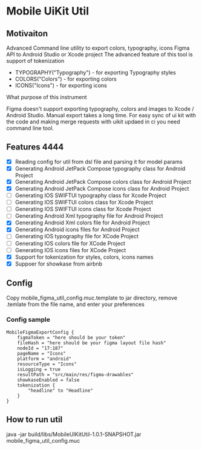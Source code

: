 # Mobile UiKit Util

## Motivaiton

Advanced Command line utility to export colors, typography, icons Figma API to Android Studio or Xcode project
The advanced feature of this tool is support of tokenization

- TYPOGRAPHY("Typography") - for exporting Typography styles
- COLORS("Colors") - for exporting colors
- ICONS("Icons") - for exporting icons

What purpose of this instrument

Figma doesn't support exporting typography, colors and images to Xcode / Android Studio. Manual export takes a long time.
For easy sync of ui kit with the code and making merge requests with uikit updaed in ci you need
command line tool.

## Features 4444

- [x] Reading config for util from dsl file and parsing it for model params
- [x] Generating Android JetPack Compose typography class for Android Project 
- [x] Generating Android JetPack Compose colors class for Android Project
- [x] Generating Android JetPack Compose icons class for Android Project
- [ ] Generating IOS SWIFTUI typography class for Xcode Project
- [ ] Generating IOS SWIFTUI colors class for Xcode Project
- [ ] Generating IOS SWIFTUI icons class for Xcode Project
- [ ] Generating Android Xml typography file for Android Project
- [x] Generating Android Xml colors file for Android Project
- [x] Generating Android icons files for Android Project
- [ ] Generating IOS typography file for XCode Project
- [ ] Generating IOS colors file for XCode Project
- [ ] Generating IOS icons files for XCode Project
- [x] Support for tokenization for styles, colors, icons names
- [x] Suppoer for showkase from airbnb

## Config

Copy mobile_figma_util_config.muc.template to jar directory, remove .temlate from the file name, 
and enter your preferences

### Config sample
```
MobileFigmaExportConfig {
    figmaToken = "here should be your token"
    fileHash = "here should be your figma layout file hash"
    nodeId = "17:187"
    pageName = "Icons"
    platform = "android"
    resourceType = "Icons"
    isLogging = true
    resultPath = "src/main/res/figma-drawables"
    showkaseEnabled = false
    tokenization {
        "headline" to "Headline"
    }
}
```
## How to run util
java -jar build/libs/MobileUIKitUtil-1.0.1-SNAPSHOT.jar mobile_figma_util_config.muc
